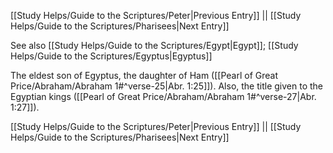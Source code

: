 [[Study Helps/Guide to the Scriptures/Peter|Previous Entry]]  ||  [[Study Helps/Guide to the Scriptures/Pharisees|Next Entry]]

 See also [[Study Helps/Guide to the Scriptures/Egypt|Egypt]]; [[Study Helps/Guide to the Scriptures/Egyptus|Egyptus]]

 The eldest son of Egyptus, the daughter of Ham ([[Pearl of Great Price/Abraham/Abraham 1#^verse-25|Abr. 1:25]]). Also, the title given to the Egyptian kings ([[Pearl of Great Price/Abraham/Abraham 1#^verse-27|Abr. 1:27]]).

[[Study Helps/Guide to the Scriptures/Peter|Previous Entry]]  ||  [[Study Helps/Guide to the Scriptures/Pharisees|Next Entry]]
